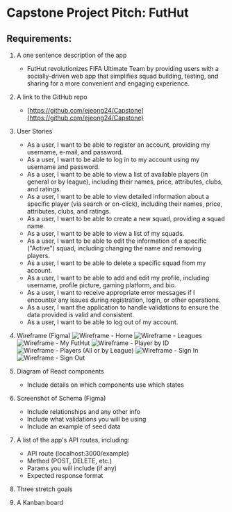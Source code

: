 # Capstone Project Pitch: FutHut

## Requirements:
1. A one sentence description of the app  
   - FutHut revolutionizes FIFA Ultimate Team by providing users with a socially-driven web app that simplifies squad building, testing, and sharing for a more convenient and engaging experience.

2. A link to the GitHub repo  
   - [https://github.com/ejeong24/Capstone](https://github.com/ejeong24/Capstone)

3. User Stories
   - As a user, I want to be able to register an account, providing my username, e-mail, and password.
   - As a user, I want to be able to log in to my account using my username and password.
   - As a user, I want to be able to view a list of available players (in general or by league), including their names, price, attributes, clubs, and ratings.
   - As a user, I want to be able to view detailed information about a specific player (via search or on-click), including their names, price, attributes, clubs, and ratings.
   - As a user, I want to be able to create a new squad, providing a squad name.
   - As a user, I want to be able to view a list of my squads.
   - As a user, I want to be able to edit the information of a specific ("Active") squad, including changing the name and removing players.
   - As a user, I want to be able to delete a specific squad from my account.
   - As a user, I want to be able to add and edit my profile, including username, profile picture, gaming platform, and bio.
   - As a user, I want to receive appropriate error messages if I encounter any issues during registration, login, or other operations.
   - As a user, I want the application to handle validations to ensure the data provided is valid and consistent.
   - As a user, I want to be able to log out of my account.

4. Wireframe (Figma)
![Wireframe - Home](https://github.com/ejeong24/Capstone/raw/main/FutHut%20Home.PNG)
![Wireframe - Leagues](https://github.com/ejeong24/Capstone/raw/main/FutHut%20Leagues.PNG)
![Wireframe - My FutHut](https://github.com/ejeong24/Capstone/raw/main/FutHut%20My%20FutHut.PNG)
![Wireframe - Player by ID](https://github.com/ejeong24/Capstone/raw/main/FutHut%20Player%20by%20ID.PNG)
![Wireframe - Players (All or by League)](https://github.com/ejeong24/Capstone/raw/main/FutHut%20Players%20and%20by%20League.PNG)
![Wireframe - Sign In](https://github.com/ejeong24/Capstone/raw/main/FutHut%20Sign%20In.PNG)
![Wireframe - Sign Out](https://github.com/ejeong24/Capstone/raw/main/FutHut%20Sign%20Out.PNG)


6. Diagram of React components
   - Include details on which components use which states

7. Screenshot of Schema (Figma)
   - Include relationships and any other info
   - Include what validations you will be using
   - Include an example of seed data

8. A list of the app's API routes, including:
   - API route (localhost:3000/example)
   - Method (POST, DELETE, etc.)
   - Params you will include (if any)
   - Expected response format

9. Three stretch goals

10. A Kanban board
